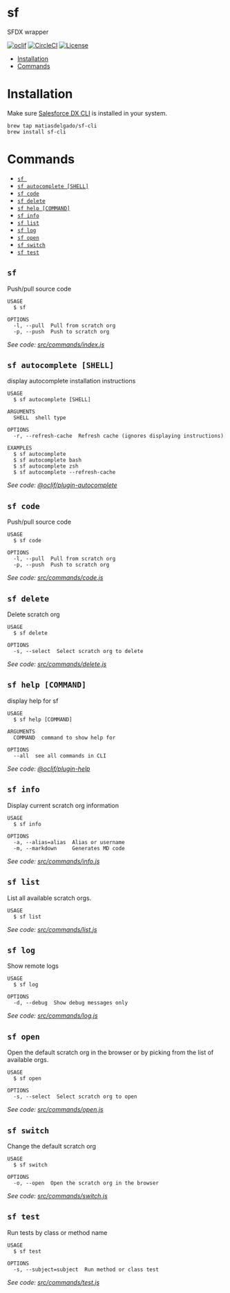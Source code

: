 sf
==

SFDX wrapper

<!-- [![Version](https://img.shields.io/npm/v/sf.svg)](https://npmjs.org/package/sf) -->
[![oclif](https://img.shields.io/badge/cli-oclif-brightgreen.svg)](https://oclif.io)
[![CircleCI](https://circleci.com/gh/matiasdelgado/sf-cli/tree/master.svg?style=shield)](https://circleci.com/gh/matiasdelgado/sf-cli/tree/master)
[![License](https://img.shields.io/npm/l/sf.svg)](https://github.com/matiasdelgado/sf-cli/blob/master/LICENSE)

<!-- toc -->
* [Installation](#installation)
* [Commands](#commands)
<!-- tocstop -->

# Installation
Make sure [Salesforce DX CLI](https://developer.salesforce.com/tools/sfdxcli) is installed in your system.
```
brew tap matiasdelgado/sf-cli
brew install sf-cli
```

# Commands
<!-- commands -->
* [`sf `](#sf-)
* [`sf autocomplete [SHELL]`](#sf-autocomplete-shell)
* [`sf code`](#sf-code)
* [`sf delete`](#sf-delete)
* [`sf help [COMMAND]`](#sf-help-command)
* [`sf info`](#sf-info)
* [`sf list`](#sf-list)
* [`sf log`](#sf-log)
* [`sf open`](#sf-open)
* [`sf switch`](#sf-switch)
* [`sf test`](#sf-test)

## `sf `

Push/pull source code

```
USAGE
  $ sf

OPTIONS
  -l, --pull  Pull from scratch org
  -p, --push  Push to scratch org
```

_See code: [src/commands/index.js](https://github.com/matiasdelgado/sf-cli/blob/v3.1.0/src/commands/index.js)_

## `sf autocomplete [SHELL]`

display autocomplete installation instructions

```
USAGE
  $ sf autocomplete [SHELL]

ARGUMENTS
  SHELL  shell type

OPTIONS
  -r, --refresh-cache  Refresh cache (ignores displaying instructions)

EXAMPLES
  $ sf autocomplete
  $ sf autocomplete bash
  $ sf autocomplete zsh
  $ sf autocomplete --refresh-cache
```

_See code: [@oclif/plugin-autocomplete](https://github.com/oclif/plugin-autocomplete/blob/v0.1.5/src/commands/autocomplete/index.ts)_

## `sf code`

Push/pull source code

```
USAGE
  $ sf code

OPTIONS
  -l, --pull  Pull from scratch org
  -p, --push  Push to scratch org
```

_See code: [src/commands/code.js](https://github.com/matiasdelgado/sf-cli/blob/v3.1.0/src/commands/code.js)_

## `sf delete`

Delete scratch org

```
USAGE
  $ sf delete

OPTIONS
  -s, --select  Select scratch org to delete
```

_See code: [src/commands/delete.js](https://github.com/matiasdelgado/sf-cli/blob/v3.1.0/src/commands/delete.js)_

## `sf help [COMMAND]`

display help for sf

```
USAGE
  $ sf help [COMMAND]

ARGUMENTS
  COMMAND  command to show help for

OPTIONS
  --all  see all commands in CLI
```

_See code: [@oclif/plugin-help](https://github.com/oclif/plugin-help/blob/v2.2.3/src/commands/help.ts)_

## `sf info`

Display current scratch org information

```
USAGE
  $ sf info

OPTIONS
  -a, --alias=alias  Alias or username
  -m, --markdown     Generates MD code
```

_See code: [src/commands/info.js](https://github.com/matiasdelgado/sf-cli/blob/v3.1.0/src/commands/info.js)_

## `sf list`

List all available scratch orgs.

```
USAGE
  $ sf list
```

_See code: [src/commands/list.js](https://github.com/matiasdelgado/sf-cli/blob/v3.1.0/src/commands/list.js)_

## `sf log`

Show remote logs

```
USAGE
  $ sf log

OPTIONS
  -d, --debug  Show debug messages only
```

_See code: [src/commands/log.js](https://github.com/matiasdelgado/sf-cli/blob/v3.1.0/src/commands/log.js)_

## `sf open`

Open the default scratch org in the browser or by picking from the list of available orgs.

```
USAGE
  $ sf open

OPTIONS
  -s, --select  Select scratch org to open
```

_See code: [src/commands/open.js](https://github.com/matiasdelgado/sf-cli/blob/v3.1.0/src/commands/open.js)_

## `sf switch`

Change the default scratch org

```
USAGE
  $ sf switch

OPTIONS
  -o, --open  Open the scratch org in the browser
```

_See code: [src/commands/switch.js](https://github.com/matiasdelgado/sf-cli/blob/v3.1.0/src/commands/switch.js)_

## `sf test`

Run tests by class or method name

```
USAGE
  $ sf test

OPTIONS
  -s, --subject=subject  Run method or class test
```

_See code: [src/commands/test.js](https://github.com/matiasdelgado/sf-cli/blob/v3.1.0/src/commands/test.js)_
<!-- commandsstop -->
